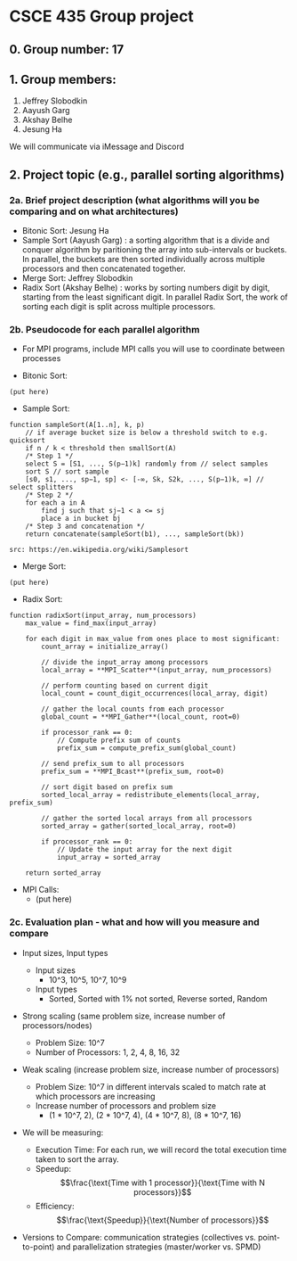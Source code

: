 # CSCE 435 Group project

## 0. Group number: 17

## 1. Group members:
1. Jeffrey Slobodkin
2. Aayush Garg
3. Akshay Belhe
4. Jesung Ha

We will communicate via iMessage and Discord

## 2. Project topic (e.g., parallel sorting algorithms)

### 2a. Brief project description (what algorithms will you be comparing and on what architectures)

- Bitonic Sort: Jesung Ha
- Sample Sort (Aayush Garg) : a sorting algorithm that is a divide and conquer algorithm by paritioning the array into sub-intervals or buckets. In parallel, the buckets are then sorted individually across multiple processors and then concatenated together.
- Merge Sort: Jeffrey Slobodkin
- Radix Sort (Akshay Belhe) : works by sorting numbers digit by digit, starting from the least significant digit. In parallel Radix Sort, the work of sorting each digit is split across multiple processors.

### 2b. Pseudocode for each parallel algorithm
- For MPI programs, include MPI calls you will use to coordinate between processes

- Bitonic Sort:
```
(put here)
```
- Sample Sort:
```
function sampleSort(A[1..n], k, p)
    // if average bucket size is below a threshold switch to e.g. quicksort
    if n / k < threshold then smallSort(A) 
    /* Step 1 */
    select S = [S1, ..., S(p−1)k] randomly from // select samples
    sort S // sort sample
    [s0, s1, ..., sp−1, sp] <- [-∞, Sk, S2k, ..., S(p−1)k, ∞] // select splitters
    /* Step 2 */
    for each a in A
        find j such that sj−1 < a <= sj
        place a in bucket bj
    /* Step 3 and concatenation */
    return concatenate(sampleSort(b1), ..., sampleSort(bk))

src: https://en.wikipedia.org/wiki/Samplesort
```
- Merge Sort:
```
(put here)
```
- Radix Sort:
```
function radixSort(input_array, num_processors)
    max_value = find_max(input_array)

    for each digit in max_value from ones place to most significant:
        count_array = initialize_array()

        // divide the input_array among processors
        local_array = **MPI_Scatter**(input_array, num_processors)

        // perform counting based on current digit
        local_count = count_digit_occurrences(local_array, digit)

        // gather the local counts from each processor
        global_count = **MPI_Gather**(local_count, root=0)

        if processor_rank == 0:
            // Compute prefix sum of counts
            prefix_sum = compute_prefix_sum(global_count)
        
        // send prefix_sum to all processors
        prefix_sum = **MPI_Bcast**(prefix_sum, root=0)

        // sort digit based on prefix sum
        sorted_local_array = redistribute_elements(local_array, prefix_sum)

        // gather the sorted local arrays from all processors
        sorted_array = gather(sorted_local_array, root=0)

        if processor_rank == 0:
            // Update the input array for the next digit
            input_array = sorted_array

    return sorted_array
```

- MPI Calls:
  * (put here)

### 2c. Evaluation plan - what and how will you measure and compare
- Input sizes, Input types
  * Input sizes
    - 10^3, 10^5, 10^7, 10^9
  * Input types
    - Sorted, Sorted with 1% not sorted, Reverse sorted, Random
- Strong scaling (same problem size, increase number of processors/nodes)
  - Problem Size: 10^7
  - Number of Processors: 1, 2, 4, 8, 16, 32
 
- Weak scaling (increase problem size, increase number of processors)
  * Problem Size: 10^7 in different intervals scaled to match rate at which processors are increasing
  * Increase number of processors and problem size
      * (1 * 10^7, 2), (2 * 10^7, 4), (4 * 10^7, 8), (8 * 10^7, 16) 

 - We will be measuring:
    - Execution Time: For each run, we will record the total execution time taken to sort the array.
    - Speedup: 
      $$\frac{\text{Time with 1 processor}}{\text{Time with N processors}}$$
    - Efficiency: 
      $$\frac{\text{Speedup}}{\text{Number of processors}}$$
      
- Versions to Compare: communication strategies (collectives vs. point-to-point) and parallelization strategies (master/worker vs. SPMD)
